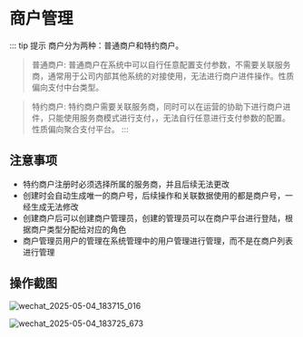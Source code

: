 # 商户管理
::: tip 提示
商户分为两种：普通商户和特约商户。
> 普通商户: 普通商户在系统中可以自行任意配置支付参数，不需要关联服务商，通常用于公司内部其他系统的对接使用，无法进行商户进件操作。性质偏向支付中台类型。

> 特约商户: 特约商户需要关联服务商，同时可以在运营的协助下进行商户进件，只能使用服务商模式进行支付，，无法自行任意进行支付参数的配置。性质偏向聚合支付平台。
:::
## 注意事项
- 特约商户注册时必须选择所属的服务商，并且后续无法更改
- 创建时会自动生成唯一的商户号，后续操作和关联数据使用的都是商户号，一经生成无法修改
- 创建商户后可以创建商户管理员，创建的管理员可以在商户平台进行登陆，根据商户类型分配给对应的角色
- 商户管理员用户的管理在系统管理中的用户管理进行管理，而不是在商户列表进行管理


## 操作截图
![wechat_2025-05-04_183715_016](https://cdn.jsdmirror.com/gh/xxm1995/picx-images-hosting@master/20250504/wechat_2025-05-04_183715_016.lvxw0944a.webp)

![wechat_2025-05-04_183725_673](https://cdn.jsdmirror.com/gh/xxm1995/picx-images-hosting@master/20250504/wechat_2025-05-04_183725_673.ma9pento.webp)
